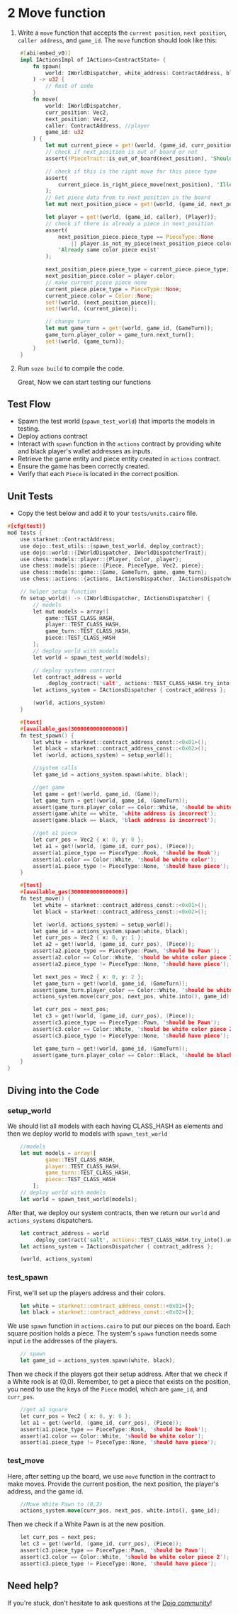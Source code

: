 # 2 Move function

1. Write a `move` function that accepts the `current position`, `next position`, `caller address`, and `game_id`. The `move` function should look like this:

```rust
    #[abi(embed_v0)]
    impl IActionsImpl of IActions<ContractState> {
        fn spawn(
            world: IWorldDispatcher, white_address: ContractAddress, black_address: ContractAddress
        ) -> u32 {
            // Rest of code
        }
        fn move(
            world: IWorldDispatcher,
            curr_position: Vec2,
            next_position: Vec2,
            caller: ContractAddress, //player
            game_id: u32
        ) {
            let mut current_piece = get!(world, (game_id, curr_position), (Piece));
            // check if next_position is out of board or not
            assert(!PieceTrait::is_out_of_board(next_position), 'Should be inside board');

            // check if this is the right move for this piece type
            assert(
                current_piece.is_right_piece_move(next_position), 'Illegal move for type of piece'
            );
            // Get piece data from to next_position in the board
            let mut next_position_piece = get!(world, (game_id, next_position), (Piece));

            let player = get!(world, (game_id, caller), (Player));
            // check if there is already a piece in next_position
            assert(
                next_position_piece.piece_type == PieceType::None
                    || player.is_not_my_piece(next_position_piece.color),
                'Already same color piece exist'
            );

            next_position_piece.piece_type = current_piece.piece_type;
            next_position_piece.color = player.color;
            // make current_piece piece none
            current_piece.piece_type = PieceType::None;
            current_piece.color = Color::None;
            set!(world, (next_position_piece));
            set!(world, (current_piece));

            // change turn
            let mut game_turn = get!(world, game_id, (GameTurn));
            game_turn.player_color = game_turn.next_turn();
            set!(world, (game_turn));
        }
    }
```

2. Run `sozo build` to compile the code.

   Great, Now we can start testing our functions

## Test Flow

- Spawn the test world (`spawn_test_world`) that imports the models in testing.
- Deploy actions contract
- Interact with `spawn` function in the `actions` contract by providing white and black player's wallet addresses as inputs.
- Retrieve the game entity and piece entity created in `actions` contract.
- Ensure the game has been correctly created.
- Verify that each `Piece` is located in the correct position.

## Unit Tests

- Copy the test below and add it to your `tests/units.cairo` file.

```c
#[cfg(test)]
mod tests {
    use starknet::ContractAddress;
    use dojo::test_utils::{spawn_test_world, deploy_contract};
    use dojo::world::{IWorldDispatcher, IWorldDispatcherTrait};
    use chess::models::player::{Player, Color, player};
    use chess::models::piece::{Piece, PieceType, Vec2, piece};
    use chess::models::game::{Game, GameTurn, game, game_turn};
    use chess::actions::{actions, IActionsDispatcher, IActionsDispatcherTrait};

    // helper setup function
    fn setup_world() -> (IWorldDispatcher, IActionsDispatcher) {
        // models
        let mut models = array![
            game::TEST_CLASS_HASH,
            player::TEST_CLASS_HASH,
            game_turn::TEST_CLASS_HASH,
            piece::TEST_CLASS_HASH
        ];
        // deploy world with models
        let world = spawn_test_world(models);

        // deploy systems contract
        let contract_address = world
            .deploy_contract('salt', actions::TEST_CLASS_HASH.try_into().unwrap());
        let actions_system = IActionsDispatcher { contract_address };

        (world, actions_system)
    }

    #[test]
    #[available_gas(3000000000000000)]
    fn test_spawn() {
        let white = starknet::contract_address_const::<0x01>();
        let black = starknet::contract_address_const::<0x02>();
        let (world, actions_system) = setup_world();

        //system calls
        let game_id = actions_system.spawn(white, black);

        //get game
        let game = get!(world, game_id, (Game));
        let game_turn = get!(world, game_id, (GameTurn));
        assert(game_turn.player_color == Color::White, 'should be white turn');
        assert(game.white == white, 'white address is incorrect');
        assert(game.black == black, 'black address is incorrect');

        //get a1 piece
        let curr_pos = Vec2 { x: 0, y: 0 };
        let a1 = get!(world, (game_id, curr_pos), (Piece));
        assert(a1.piece_type == PieceType::Rook, 'should be Rook');
        assert(a1.color == Color::White, 'should be white color');
        assert(a1.piece_type != PieceType::None, 'should have piece');
    }

    #[test]
    #[available_gas(3000000000000000)]
    fn test_move() {
        let white = starknet::contract_address_const::<0x01>();
        let black = starknet::contract_address_const::<0x02>();

        let (world, actions_system) = setup_world();
        let game_id = actions_system.spawn(white, black);
        let curr_pos = Vec2 { x: 0, y: 1 };
        let a2 = get!(world, (game_id, curr_pos), (Piece));
        assert(a2.piece_type == PieceType::Pawn, 'should be Pawn');
        assert(a2.color == Color::White, 'should be white color piece 1');
        assert(a2.piece_type != PieceType::None, 'should have piece');

        let next_pos = Vec2 { x: 0, y: 2 };
        let game_turn = get!(world, game_id, (GameTurn));
        assert(game_turn.player_color == Color::White, 'should be white player turn');
        actions_system.move(curr_pos, next_pos, white.into(), game_id);

        let curr_pos = next_pos;
        let c3 = get!(world, (game_id, curr_pos), (Piece));
        assert(c3.piece_type == PieceType::Pawn, 'should be Pawn');
        assert(c3.color == Color::White, 'should be white color piece 2');
        assert(c3.piece_type != PieceType::None, 'should have piece');

        let game_turn = get!(world, game_id, (GameTurn));
        assert(game_turn.player_color == Color::Black, 'should be black player turn');
    }
}
```

## Diving into the Code

### setup_world

We should list all models with each having CLASS_HASH as elements and then we deploy world to models with `spawn_test_world`

```rust
    //models
    let mut models = array![
            game::TEST_CLASS_HASH,
            player::TEST_CLASS_HASH,
            game_turn::TEST_CLASS_HASH,
            piece::TEST_CLASS_HASH
        ];
    // deploy world with models
    let world = spawn_test_world(models);
```

After that, we deploy our system contracts, then we return our `world` and `actions_systems` dispatchers.

```rust
    let contract_address = world
        .deploy_contract('salt', actions::TEST_CLASS_HASH.try_into().unwrap());
    let actions_system = IActionsDispatcher { contract_address };

    (world, actions_system)
```

### test_spawn

First, we'll set up the players address and their colors.

```rust
    let white = starknet::contract_address_const::<0x01>();
    let black = starknet::contract_address_const::<0x02>();
```

We use `spawn` function in `actions.cairo` to put our pieces on the board. Each square position holds a piece. The system's `spawn` function needs some input i.e the addresses of the players.

```rust
    // spawn
    let game_id = actions_system.spawn(white, black);
```

Then we check if the players got their setup address. After that we check if a White rook is at (0,0). Remember, to get a piece that exists on the position, you need to use the keys of the `Piece` model, which are `game_id`, and `curr_pos`.

```c
    //get a1 square
    let curr_pos = Vec2 { x: 0, y: 0 };
    let a1 = get!(world, (game_id, curr_pos), (Piece));
    assert(a1.piece_type == PieceType::Rook, 'should be Rook');
    assert(a1.color == Color::White, 'should be white color');
    assert(a1.piece_type != PieceType::None, 'should have piece');
```

### test_move

Here, after setting up the board, we use `move` function in the contract to make moves. Provide the current position, the next position, the player's address, and the game id.

```rust
    //Move White Pawn to (0,2)
    actions_system.move(curr_pos, next_pos, white.into(), game_id);
```

Then we check if a White Pawn is at the new position.

```c
    let curr_pos = next_pos;
    let c3 = get!(world, (game_id, curr_pos), (Piece));
    assert(c3.piece_type == PieceType::Pawn, 'should be Pawn');
    assert(c3.color == Color::White, 'should be white color piece 2');
    assert(c3.piece_type != PieceType::None, 'should have piece');
```

## Need help?

If you're stuck, don't hesitate to ask questions at the [Dojo community](https://discord.gg/akd2yfuRS3)!

